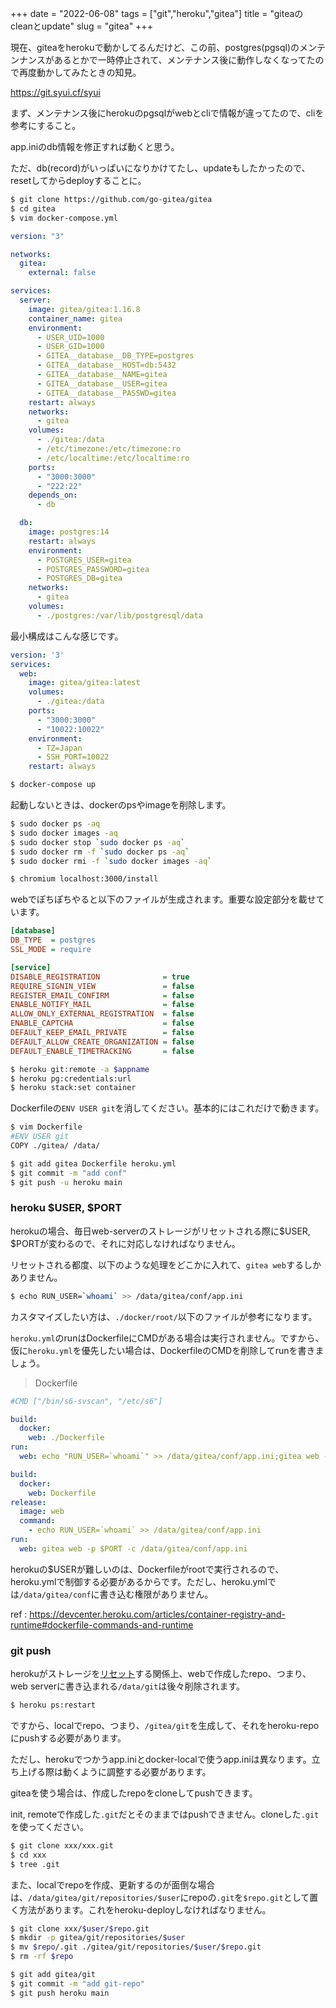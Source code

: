 +++
date = "2022-06-08"
tags = ["git","heroku","gitea"]
title = "giteaのcleanとupdate"
slug = "gitea"
+++

現在、giteaをherokuで動かしてるんだけど、この前、postgres(pgsql)のメンテンナンスがあるとかで一時停止されて、メンテナンス後に動作しなくなってたので再度動かしてみたときの知見。

https://git.syui.cf/syui

まず、メンテナンス後にherokuのpgsqlがwebとcliで情報が違ってたので、cliを参考にすること。

app.iniのdb情報を修正すれば動くと思う。

ただ、db(record)がいっぱいになりかけてたし、updateもしたかったので、resetしてからdeployすることに。

```sh
$ git clone https://github.com/go-gitea/gitea
$ cd gitea
$ vim docker-compose.yml 
```

```yml:docker-compose.yml 
version: "3"

networks:
  gitea:
    external: false

services:
  server:
    image: gitea/gitea:1.16.8
    container_name: gitea
    environment:
      - USER_UID=1000
      - USER_GID=1000
      - GITEA__database__DB_TYPE=postgres
      - GITEA__database__HOST=db:5432
      - GITEA__database__NAME=gitea
      - GITEA__database__USER=gitea
      - GITEA__database__PASSWD=gitea
    restart: always
    networks:
      - gitea
    volumes:
      - ./gitea:/data
      - /etc/timezone:/etc/timezone:ro
      - /etc/localtime:/etc/localtime:ro
    ports:
      - "3000:3000"
      - "222:22"
    depends_on:
      - db

  db:
    image: postgres:14
    restart: always
    environment:
      - POSTGRES_USER=gitea
      - POSTGRES_PASSWORD=gitea
      - POSTGRES_DB=gitea
    networks:
      - gitea
    volumes:
      - ./postgres:/var/lib/postgresql/data
```

最小構成はこんな感じです。

```yml:docker-compose.yml 
version: '3'
services:
  web:
    image: gitea/gitea:latest
    volumes:
      - ./gitea:/data
    ports:
      - "3000:3000"
      - "10022:10022"
    environment:
      - TZ=Japan
      - SSH_PORT=10022
    restart: always
```

```sh
$ docker-compose up
```

起動しないときは、dockerのpsやimageを削除します。

```sh
$ sudo docker ps -aq
$ sudo docker images -aq
$ sudo docker stop `sudo docker ps -aq`
$ sudo docker rm -f `sudo docker ps -aq`
$ sudo docker rmi -f `sudo docker images -aq`
```

```sh
$ chromium localhost:3000/install
```

webでぽちぽちやると以下のファイルが生成されます。重要な設定部分を載せています。

```yml:gitea/gitea/conf/app.ini
[database]
DB_TYPE  = postgres
SSL_MODE = require

[service]
DISABLE_REGISTRATION              = true
REQUIRE_SIGNIN_VIEW               = false
REGISTER_EMAIL_CONFIRM            = false
ENABLE_NOTIFY_MAIL                = false
ALLOW_ONLY_EXTERNAL_REGISTRATION  = false
ENABLE_CAPTCHA                    = false
DEFAULT_KEEP_EMAIL_PRIVATE        = false
DEFAULT_ALLOW_CREATE_ORGANIZATION = false
DEFAULT_ENABLE_TIMETRACKING       = false
```

```sh
$ heroku git:remote -a $appname
$ heroku pg:credentials:url
$ heroku stack:set container
```

Dockerfileの`ENV USER git`を消してください。基本的にはこれだけで動きます。

```sh
$ vim Dockerfile
#ENV USER git
COPY ./gitea/ /data/

$ git add gitea Dockerfile heroku.yml
$ git commit -m "add conf"
$ git push -u heroku main
```

### heroku $USER, $PORT

herokuの場合、毎日web-serverのストレージがリセットされる際に$USER, $PORTが変わるので、それに対応しなければなりません。

リセットされる都度、以下のような処理をどこかに入れて、`gitea web`するしかありません。

```sh
$ echo RUN_USER=`whoami` >> /data/gitea/conf/app.ini
```

カスタマイズしたい方は、`./docker/root/`以下のファイルが参考になります。

`heroku.yml`のrunはDockerfileにCMDがある場合は実行されません。ですから、仮に`heroku.yml`を優先したい場合は、DockerfileのCMDを削除してrunを書きましょう。

> Dockerfile

```sh
#CMD ["/bin/s6-svscan", "/etc/s6"]
```

```yml:heroku.yml
build:
  docker:
    web: ./Dockerfile
run:
  web: echo "RUN_USER=`whoami`" >> /data/gitea/conf/app.ini;gitea web -p $PORT -c /data/gitea/conf/app.ini
```

```yml:heroku.yml
build:
  docker:
    web: Dockerfile
release:
  image: web
  command:
    - echo RUN_USER=`whoami` >> /data/gitea/conf/app.ini
run:
  web: gitea web -p $PORT -c /data/gitea/conf/app.ini
```

herokuの$USERが難しいのは、Dockerfileがrootで実行されるので、heroku.ymlで制御する必要があるからです。ただし、heroku.ymlでは`/data/gitea/conf`に書き込む権限がありません。

ref : https://devcenter.heroku.com/articles/container-registry-and-runtime#dockerfile-commands-and-runtime

### git push

herokuがストレージを[リセット](https://devcenter.heroku.com/ja/articles/dynos#restarting)する関係上、webで作成したrepo、つまり、web serverに書き込まれる`/data/git`は後々削除されます。

```sh
$ heroku ps:restart
```

ですから、localでrepo、つまり、`/gitea/git`を生成して、それをheroku-repoにpushする必要があります。

ただし、herokuでつかうapp.iniとdocker-localで使うapp.iniは異なります。立ち上げる際は動くように調整する必要があります。

giteaを使う場合は、作成したrepoをcloneしてpushできます。

init, remoteで作成した`.git`だとそのままではpushできません。cloneした`.git`を使ってください。

```sh
$ git clone xxx/xxx.git
$ cd xxx
$ tree .git
```

また、localでrepoを作成、更新するのが面倒な場合は、`/data/gitea/git/repositories/$user`にrepoの`.git`を`$repo.git`として置く方法があります。これをheroku-deployしなければなりません。

```sh
$ git clone xxx/$user/$repo.git 
$ mkdir -p gitea/git/repositories/$user
$ mv $repo/.git ./gitea/git/repositories/$user/$repo.git
$ rm -rf $repo

$ git add gitea/git
$ git commit -m "add git-repo"
$ git push heroku main
```
